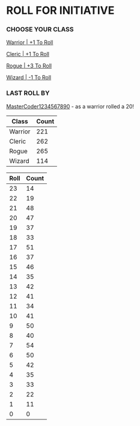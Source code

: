 # ROLL FOR INITIATIVE
### CHOOSE YOUR CLASS

[Warrior | +1 To Roll](https://github.com/benjaminsampica/benjaminsampica/issues/new?title=roll%7Cwarrior&body=Just+click+%27Submit+new+issue%27.)

[Cleric | +1 To Roll](https://github.com/benjaminsampica/benjaminsampica/issues/new?title=roll%7Ccleric&body=Just+click+%27Submit+new+issue%27.)

[Rogue | +3 To Roll](https://github.com/benjaminsampica/benjaminsampica/issues/new?title=roll%7Crogue&body=Just+click+%27Submit+new+issue%27.)

[Wizard | -1 To Roll](https://github.com/benjaminsampica/benjaminsampica/issues/new?title=roll%7Cwizard&body=Just+click+%27Submit+new+issue%27.)
### LAST ROLL BY
[MasterCoder1234567890](https://www.github.com/MasterCoder1234567890) - as a warrior rolled a 20!

|Class|Count|
|-|-|
|Warrior|221|
|Cleric|262|
|Rogue|265|
|Wizard|114|

|Roll|Count|
|-|-|
|23|14
|22|19
|21|48
|20|47
|19|37
|18|33
|17|51
|16|37
|15|46
|14|35
|13|42
|12|41
|11|34
|10|41
|9|50
|8|40
|7|54
|6|50
|5|42
|4|35
|3|33
|2|22
|1|11
|0|0
